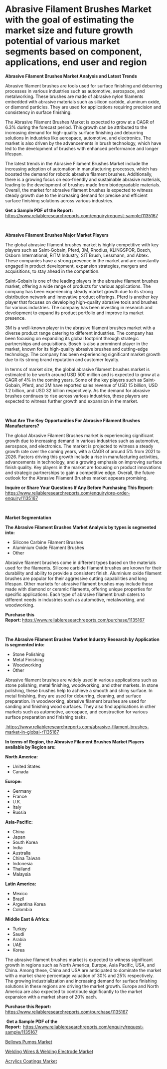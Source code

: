 <p><h1>Abrasive Filament Brushes Market with the goal of estimating the market size and future growth potential of various market segments based on component, applications, end user and region</h1></p><p><strong>Abrasive Filament Brushes Market Analysis and Latest Trends</strong></p>
<p><p>Abrasive filament brushes are tools used for surface finishing and deburring processes in various industries such as automotive, aerospace, and metalworking. These brushes are made of abrasive nylon filaments embedded with abrasive materials such as silicon carbide, aluminum oxide, or diamond particles. They are used for applications requiring precision and consistency in surface finishing.</p><p>The Abrasive Filament Brushes Market is expected to grow at a CAGR of 6.3% during the forecast period. This growth can be attributed to the increasing demand for high-quality surface finishing and deburring solutions in industries like aerospace, automotive, and electronics. The market is also driven by the advancements in brush technology, which have led to the development of brushes with enhanced performance and longer lifespan.</p><p>The latest trends in the Abrasive Filament Brushes Market include the increasing adoption of automation in manufacturing processes, which has boosted the demand for robotic abrasive filament brushes. Additionally, there is a growing focus on eco-friendly and sustainable abrasive materials, leading to the development of brushes made from biodegradable materials. Overall, the market for abrasive filament brushes is expected to witness steady growth due to the increasing demand for precise and efficient surface finishing solutions across various industries.</p></p>
<p><strong>Get a Sample PDF of the Report:&nbsp;</strong> <a href="https://www.reliableresearchreports.com/enquiry/request-sample/1135167">https://www.reliableresearchreports.com/enquiry/request-sample/1135167</a></p>
<p>&nbsp;</p>
<p><strong>Abrasive Filament Brushes Major Market Players</strong></p>
<p><p>The global abrasive filament brushes market is highly competitive with key players such as Saint-Gobain, Pferd, 3M, Rhodius, KLINGSPOR, Bosch, Osborn International, RITM Industry, SIT Brush, Lessmann, and Abtex. These companies have a strong presence in the market and are constantly engaged in product development, expansion strategies, mergers and acquisitions, to stay ahead in the competition.</p><p>Saint-Gobain is one of the leading players in the abrasive filament brushes market, offering a wide range of products for various applications. The company has been experiencing steady market growth due to its strong distribution network and innovative product offerings. Pferd is another key player that focuses on developing high-quality abrasive tools and brushes for various industries. The company has been investing in research and development to expand its product portfolio and improve its market presence.</p><p>3M is a well-known player in the abrasive filament brushes market with a diverse product range catering to different industries. The company has been focusing on expanding its global footprint through strategic partnerships and acquisitions. Bosch is also a prominent player in the market, known for its high-quality abrasive brushes and cutting-edge technology. The company has been experiencing significant market growth due to its strong brand reputation and customer loyalty.</p><p>In terms of market size, the global abrasive filament brushes market is estimated to be worth around USD 500 million and is expected to grow at a CAGR of 4% in the coming years. Some of the key players such as Saint-Gobain, Pferd, and 3M have reported sales revenue of USD 15 billion, USD 1.2 billion, and USD 32 billion respectively. As the demand for abrasive brushes continues to rise across various industries, these players are expected to witness further growth and expansion in the market.</p></p>
<p>&nbsp;</p>
<p><strong>What Are The Key Opportunities For Abrasive Filament Brushes Manufacturers?</strong></p>
<p><p>The global Abrasive Filament Brushes market is experiencing significant growth due to increasing demand in various industries such as automotive, aerospace, and electronics. The market is projected to witness a steady growth rate over the coming years, with a CAGR of around 5% from 2021 to 2026. Factors driving this growth include a rise in manufacturing activities, advancements in technology, and a growing emphasis on improving surface finish quality. Key players in the market are focusing on product innovations and strategic partnerships to gain a competitive edge. Overall, the future outlook for the Abrasive Filament Brushes market appears promising.</p></p>
<p><strong>Inquire or Share Your Questions If Any Before Purchasing This Report:</strong> <a href="https://www.reliableresearchreports.com/enquiry/pre-order-enquiry/1135167">https://www.reliableresearchreports.com/enquiry/pre-order-enquiry/1135167</a></p>
<p>&nbsp;</p>
<p><strong>Market Segmentation</strong></p>
<p><strong>The Abrasive Filament Brushes Market Analysis by types is segmented into:</strong></p>
<p><ul><li>Silicone Carbine Filament Brushes</li><li>Aluminium Oxide Filament Brushes</li><li>Other</li></ul></p>
<p><p>Abrasive filament brushes come in different types based on the materials used for the filaments. Silicone carbide filament brushes are known for their durability and ability to provide a consistent finish. Aluminium oxide filament brushes are popular for their aggressive cutting capabilities and long lifespan. Other markets for abrasive filament brushes may include those made with diamond or ceramic filaments, offering unique properties for specific applications. Each type of abrasive filament brush caters to different needs in industries such as automotive, metalworking, and woodworking.</p></p>
<p><strong>Purchase this Report:&nbsp;</strong><a href="https://www.reliableresearchreports.com/purchase/1135167">https://www.reliableresearchreports.com/purchase/1135167</a></p>
<p>&nbsp;</p>
<p><strong>The Abrasive Filament Brushes Market Industry Research by Application is segmented into:</strong></p>
<p><ul><li>Stone Polishing</li><li>Metal Finishing</li><li>Woodworking</li><li>Other</li></ul></p>
<p><p>Abrasive filament brushes are widely used in various applications such as stone polishing, metal finishing, woodworking, and other markets. In stone polishing, these brushes help to achieve a smooth and shiny surface. In metal finishing, they are used for deburring, cleaning, and surface preparation. In woodworking, abrasive filament brushes are used for sanding and finishing wood surfaces. They also find applications in other markets such as automotive, aerospace, and construction for various surface preparation and finishing tasks.</p></p>
<p><a href="https://www.reliableresearchreports.com/abrasive-filament-brushes-market-in-global-r1135167">&nbsp;https://www.reliableresearchreports.com/abrasive-filament-brushes-market-in-global-r1135167</a></p>
<p><strong>In terms of Region, the Abrasive Filament Brushes Market Players available by Region are:</strong></p>
<p>
    <p> <strong> North America: </strong>
        <ul>
            <li>United States</li>
            <li>Canada</li>
        </ul>
        </p> 
    <p> <strong> Europe: </strong>
        <ul>
            <li>Germany</li>
            <li>France</li>
            <li>U.K.</li>
            <li>Italy</li>
            <li>Russia</li>
        </ul>
        </p> 
    <p> <strong> Asia-Pacific: </strong>
        <ul>
            <li>China</li>
            <li>Japan</li>
            <li>South Korea</li>
            <li>India</li>
            <li>Australia</li>
            <li>China Taiwan</li>
            <li>Indonesia</li>
            <li>Thailand</li>
            <li>Malaysia</li>
        </ul>
        </p> 
    <p> <strong> Latin America: </strong>
        <ul>
            <li>Mexico</li>
            <li>Brazil</li>
            <li>Argentina Korea</li>
            <li>Colombia</li>
        </ul>
        </p> 
    <p> <strong> Middle East & Africa: </strong>
        <ul>
            <li>Turkey</li>
            <li>Saudi</li>
            <li>Arabia</li>
            <li>UAE</li>
            <li>Korea</li>
        </ul>
    </p>
    </p>
<p><p>The abrasive filament brushes market is expected to witness significant growth in regions such as North America, Europe, Asia Pacific, USA, and China. Among these, China and USA are anticipated to dominate the market with a market share percentage valuation of 30% and 25% respectively. The growing industrialization and increasing demand for surface finishing solutions in these regions are driving the market growth. Europe and North America are also expected to contribute significantly to the market expansion with a market share of 20% each.</p></p>
<p><strong>Purchase this Report: </strong><a href="https://www.reliableresearchreports.com/purchase/1135167">https://www.reliableresearchreports.com/purchase/1135167</a></p>
<p>&nbsp;<strong>Get a Sample PDF of the Report:&nbsp;&nbsp;</strong><a href="https://www.reliableresearchreports.com/enquiry/request-sample/1135167">https://www.reliableresearchreports.com/enquiry/request-sample/1135167</a></p>
<p><strong></strong></p>
<p><p><a href="https://github.com/JameTravis/Market-Research-Report-List-4/blob/main/bellows-pumps-market.md">Bellows Pumps Market</a></p><p><a href="https://www.linkedin.com/pulse/welding-wires-amp-electrode-market-furnish-information-yspxe?trackingId=AQ3zF5gEx92N5wEz5MV5ng%3D%3D">Welding Wires & Welding Electrode Market</a></p><p><a href="https://www.linkedin.com/pulse/acrylics-coatings-market-research-report-provides-critical-wmzoe?trackingId=Ds7MgsFBPmMpEJRAkqTLzw%3D%3D">Acrylics Coatings Market</a></p></p>